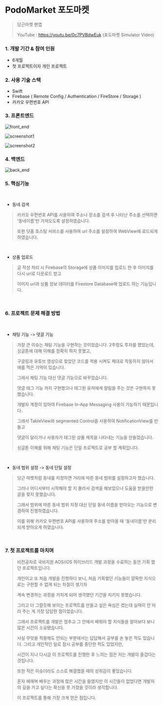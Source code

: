 # PodoMarket 포도마켓

>당근마켓 팬앱
>
> YouTube : https://youtu.be/0c7PVBdwEuk (포도마켓 Simulator Video)


### 1. 개발 기간 & 참여 인원 

* 6개월
* 첫 프로젝트이자 개인 프로젝트

### 2. 사용 기술 스택

* Swift 
* Firebase ( Remote Config / Authentication / FireStore / Storage )
* 카카오 우편번호 API

### 3. 프론트엔드

![front_end](https://user-images.githubusercontent.com/52398346/131097792-7cef0ba2-ab4f-47fd-aef3-2fb280afd4cc.png)

![screenshot1](https://user-images.githubusercontent.com/52398346/131113875-24709af2-7ca3-4c0b-b7d5-2716760a2e5e.png)

![screenshot2](https://user-images.githubusercontent.com/52398346/131113884-bd2f34ac-eb5f-46b1-aaef-844a4b876b90.png)

### 4. 백엔드

![back_end](https://user-images.githubusercontent.com/52398346/131097781-eba3a0a1-a965-49db-aa7b-fbb797c75739.png)

### 5. 핵심기능
<br/>

 - 동네 검색

 >카카오 우편번호 API를 사용하여 주소나 장소를 검색 후 나타난 주소를 선택하면 '동네이름'만 가져오도록 설정하였습니다.
 >
 >또한 닷홈 호스팅 서비스를 사용하여 url 주소를 설정하여 WebView에 로드되게 하였습니다.
 <br/>

 - 상품 업로드 

 >글 작성 처리 시 Firebase의 Storage에 상품 이미지를 업로드 한 후 이미지를 다시 url로 다운로드 받고
 >
 >이미지 url과 상품 정보 데이터를 Firestore Database에 업로드 하는 기능입니다.

<br/>

### 6. 프로젝트 문제 해결 방법
<br/>

 - 채팅 기능 -> 댓글 기능
>
> 가장 큰 이슈는 채팅 기능을 구현하는 것이었습니다. 2주정도 투자를 했었는데, 싱글톤에 대해 이해를 정확히 하지 못했고,
>
> 구글링과 유튜브 영상으로 찾았던 코드를 적용 시켜도 제대로 작동하지 않아서 애를 먹은 기억이 있습니다. 
> 
> 그래서 채팅 기능 대신 댓글 기능으로 바꾸었습니다. 
> 
>댓글 태그 기능 까지 구현했으나 태그된 유저에게 알림을 주는 것은 구현하지 못했습니다.
> 
>개발자 계정이 있어야 Firebase In-App Messaging 사용이 가능하기 때문입니다. 
>
>그래서 TableView와 segmented Control을 사용하여 NotificationView를 만들고 
>
>댓글이 달리거나 사용자가 태그된 상품 제목을 나타내는 기능을 만들었습니다.
>
>싱글톤 이해를 위해 채팅 기능은 단일 프로젝트로 공부 할 계획입니다.
<br/>

 - 동네 범위 설정 -> 동네 단일 설정
>
>당근 마켓처럼 동네를 지정하면 거리에 따른 동네 범위를 설정하고자 했습니다. 
>
>그러나 어디서부터 시작해야 할 지 몰라서 검색을 해보았으나 도움을 받을만한 글을 찾지 못했습니다.
> 
>그래서 범위에 따른 동네 범위 지정 대신 단일 동네 이름을 받아오는 기능으로 변경하여 진행하였습니다.
>
> 이를 위해 카카오 우편번호 API를 사용하여 주소를 받아올 때 '동네이름'만 분리되게 받아오게 하였습니다.

<br/>

### 7. 첫 프로젝트를 마치며

>비전공자로 국비지원 AOS/iOS 하이브리드 개발 과정을 수료하는 동안 기획 했던 프로젝트입니다.
>
>개인이고 또 처음 개발을 진행하다 보니, 처음 기획했던 기능들이 얄팍한 지식으로는 구현할 수 없게 되는 차질이 생기자 
>
>계속 변경하는 과정을 거치게 되어 생각했던 기간을 지키지 못했습니다. 
>
>그리고 더 그럴듯해 보이는 프로젝트를 만들고 싶은 욕심은 컸는데 실력이 안 따라 주는 게 가장 답답한 점이었습니다. 
>
>그래서 프로젝트를 개발은 멈추고 그 안에서 배워야 할 지식들을 알아보다 보니 많은 시간이 소요됐습니다. 
>
>사실 무엇을 적용해도 안되는 부분에서는 답답해서 공부를 손 놓은 적도 있습니다. 그리고 개인적인 일로 잠시 공부를 중단한 적도 있었지만, 
>
>시간이 지나 다시금 이 프로젝트를 진행한 후 느끼는 점은 저는 개발이 즐겁다는 것입니다. 
>
>또한 작은 이슈더라도 스스로 해결했을 때의 성취감이 좋았습니다.
>
>혼자 헤매며 배우는 과정에 많은 시간을 들였지만 이 시간들이 없었다면 개발자의 길을 가고 싶다는 확신을 못 가졌을 것이라 생각합니다. 
>
>이 프로젝트를 통해 가장 크게 얻은 점입니다.

